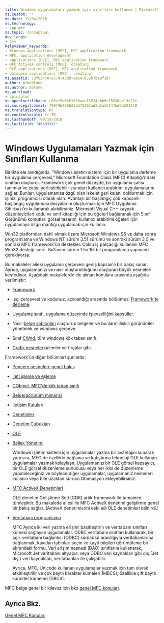```yaml
---
title: Windows uygulamaları yazmak için sınıfları kullanma | Microsoft Docs
ms.custom: ''
ms.date: 11/04/2016
ms.technology:
- cpp-mfc
ms.topic: conceptual
dev_langs:
- C++
helpviewer_keywords:
- Windows applications [MFC], MFC application framework
- MFC, application development
- applications [OLE], MFC application framework
- MFC ActiveX controls [MFC], creating
- OLE applications [MFC], MFC application framework
- database applications [MFC], creating
ms.assetid: 73f63470-857d-43dd-9a54-b38b7be0f1b7
author: mikeblome
ms.author: mblome
ms.workload:
- cplusplus
ms.openlocfilehash: c60cf5d6f61f16aac18524e8b6e75638ec13d27e
ms.sourcegitcommit: 799f9b976623a375203ad8b2ad5147bd6a2212f0
ms.translationtype: MT
ms.contentlocale: tr-TR
ms.lasthandoff: 09/19/2018
ms.locfileid: "46433341"
---
```

# <a name="using-the-classes-to-write-applications-for-windows"></a>Windows Uygulamaları Yazmak için Sınıfları Kullanma

Birlikte ele alındığında, "Windows işletim sistemi için bir uygulama derleme bir uygulama çerçevesi," Microsoft Foundation Class (MFC) Kitaplığı'ndaki sınıfları oluşturur. Framework çok genel düzeyde, bir uygulama çatısı tanımlar ve çatıyı yerleştirilebilir standart kullanıcı arabirimi uygulamalarını sağlar. Bunları, uygulamanıza özgü olan iskelet geri kalanı doldurmak için işinizi programcısı olarak olan. Avantajlı bir başlangıç çok kapsamlı başlangıç uygulaması dosyalarını oluşturmak için MFC Uygulama Sihirbazı'nı kullanarak alabilirsiniz. Microsoft Visual C++ kaynak düzenleyicileri kodu ve sınıf kitaplığı için bu öğeleri bağlanmak için Sınıf Görünümü komutları görsel tasarım, kullanıcı arabirimi öğeleri için uygulamaya özgü mantığı uygulamak için kullanın.

Win32 platformları dahil olmak üzere Microsoft Windows 95 ve daha sonra programlama ve Windows NT sürüm 3.51 sürümü ve sonraki sürüm 3.0 ve sonraki MFC framework'ün destekler. Çoklu iş parçacığı kullanımı MFC Win32 desteği içerir. Kullanım sürüm 1.5*x* 16-bit programlama yapmanız gerekiyorsa.

Bu makaleler ailesi uygulama çerçevesi geniş kapsamlı bir bakış sunar. Ayrıca, uygulamanızı ve nasıl oluşturulduğunu oluşturan büyük nesneleri keşfediyor. Aşağıdaki makalelerde ele alınan konulara arasında aşağıda verilmiştir:

- [Framework](../mfc/framework-mfc.md).

- İşçi çerçevesi ve kodunuz, açıklandığı arasında bölünmesi [Framework'te derleme](../mfc/building-on-the-framework.md).

- [Uygulama sınıfı](../mfc/cwinapp-the-application-class.md), uygulama düzeyinde işlevselliğini kapsüller.

- Nasıl [belge şablonları](../mfc/document-templates-and-the-document-view-creation-process.md) oluşturup belgeler ve bunların ilişkili görünümler yönetmek ve windows çerçeve.

- Sınıf [CWnd](../mfc/window-objects.md), tüm windows kök taban sınıfı.

- [Grafik nesneler](../mfc/graphic-objects.md)kalemler ve fırçalar gibi.

Framework'ün diğer bölümleri şunlardır:

- [Pencere nesneleri: genel bakış](../mfc/window-objects.md)

- [İleti işleme ve eşleme](../mfc/message-handling-and-mapping.md)

- [CObject, MFC'de kök taban sınıfı](../mfc/using-cobject.md)

- [Belge/görünüm mimarisi](../mfc/document-view-architecture.md)

- [İletişim Kutuları](../mfc/dialog-boxes.md)

- [Denetimler](../mfc/controls-mfc.md)

- [Denetim Çubukları](../mfc/control-bars.md)

- [OLE](../mfc/ole-in-mfc.md)

- [Bellek Yönetimi](../mfc/memory-management.md)

     Windows işletim sistemi için uygulamalar yazma bir avantajını sunarak yanı sıra, MFC de özellikle bağlama ve katıştırma teknoloji OLE kullanan uygulamalar yazmak kolaylaşır. Uygulamanızı bir OLE görsel kapsayıcı, bir OLE görsel düzenleme sunucusu veya her ikisi de düzenleme yapabileceğiniz ve böylece diğer uygulamalar, uygulamanız nesneleri kullanın veya bile uzaktan sürücü Otomasyon ekleyebilirsiniz.

- [MFC ActiveX Denetimleri](../mfc/mfc-activex-controls.md)

     OLE denetim Geliştirme Seti (CDK) artık framework ile tamamen tümleşiktir. Bu makalede ailesi ile MFC ActiveX denetimi geliştirme genel bir bakış sağlar. (ActiveX denetimlerini eski adı OLE denetimleri bilinirdi.)

- [Veritabanı programlama](../data/data-access-programming-mfc-atl.md)

     MFC Ayrıca iki veri yazma erişimi basitleştirin ve veritabanı sınıfları kümesi sağlayan uygulamalar. ODBC veritabanı sınıfları kullanarak, bir açık veritabanı bağlantısı (ODBC) sürücüsü aracılığıyla veritabanlarına bağlanmak, kayıtları tabloları seçin ve kayıt bilgileri görüntüleme bir ekrandaki formu. Veri erişim nesnesi (DAO) sınıflarını kullanarak, Microsoft Jet veritabanı altyapısı veya ODBC veri kaynakları gibi dış (Jet dışı) veri kaynakları, veritabanları ile çalışabilir.

     Ayrıca, MFC, Unicode kullanan uygulamalar yazmak için tam olarak etkinleştirilir ve çok baytlı karakter kümeleri (MBCS), özellikle çift baytlı karakter kümeleri (DBCS).

MFC belge genel bir kılavuz için bkz [genel MFC konuları](../mfc/general-mfc-topics.md).

## <a name="see-also"></a>Ayrıca Bkz.

[Genel MFC Konuları](../mfc/general-mfc-topics.md)

